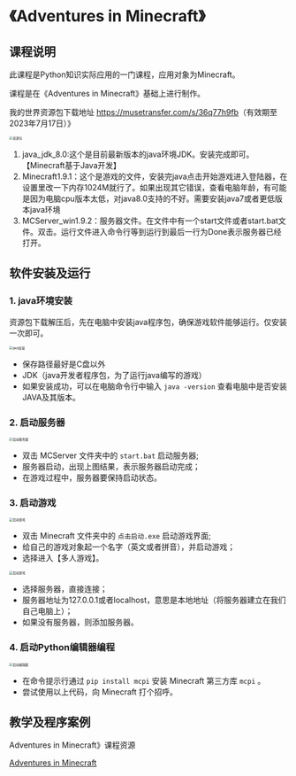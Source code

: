 # 《Adventures in Minecraft》

## **课程说明**

此课程是Python知识实际应用的一门课程，应用对象为Minecraft。

课程是在《Adventures in Minecraft》基础上进行制作。

我的世界资源包下载地址 <https://musetransfer.com/s/36q77h9fb>（有效期至2023年7月17日）》

<img src='_media/minecraft-1.jpg' alt='资源包' style='zoom:40%;'/>

1. java_jdk_8.0:这个是目前最新版本的java环境JDK。安装完成即可。【Minecraft基于Java开发】
2. Minecraft1.9.1：这个是游戏的文件，安装完java点击开始游戏进入登陆器，在设置里改一下内存1024M就行了。如果出现其它错误，查看电脑年龄，有可能是因为电脑cpu版本太低，对java8.0支持的不好。需要安装java7或者更低版本java环境
3. MCServer_win1.9.2：服务器文件。在文件中有一个start文件或者start.bat文件。双击。运行文件进入命令行等到运行到最后一行为Done表示服务器已经打开。

## **软件安装及运行**

### 1. java环境安装

资源包下载解压后，先在电脑中安装java程序包，确保游戏软件能够运行。仅安装一次即可。

<img src='_media/minecraft-2.jpg' alt='java安装' style='zoom:40%;'/>

- 保存路径最好是C盘以外
- JDK（java开发者程序包，为了运行java编写的游戏）
- 如果安装成功，可以在电脑命令行中输入  `java -version` 查看电脑中是否安装JAVA及其版本。

### 2. 启动服务器

<img src='_media/minecraft-3.jpg' alt='启动服务器' style='zoom:40%;'/>

- 双击 MCServer 文件夹中的  `start.bat`  启动服务器;
- 服务器启动，出现上图结果，表示服务器启动完成；
- 在游戏过程中，服务器要保持启动状态。

### 3. 启动游戏

<img src='_media/minecraft-4.jpg' alt='启动游戏' style='zoom:40%;'/>

- 双击 Minecraft 文件夹中的  `点击启动.exe`  启动游戏界面;
- 给自己的游戏对象起一个名字（英文或者拼音），并启动游戏；
- 选择进入【多人游戏】。

<img src='_media/minecraft-5.jpg' alt='启动游戏' style='zoom:40%;'/>

- 选择服务器，直接连接；
- 服务器地址为127.0.0.1或者localhost，意思是本地地址（将服务器建立在我们自己电脑上）；
- 如果没有服务器，则添加服务器。

### 4. 启动Python编辑器编程

<img src='_media/minecraft-6.jpg' alt='启动编辑器' style='zoom:40%;'/>

- 在命令提示行通过  `pip install mcpi`  安装 Minecraft 第三方库 `mcpi` 。
- 尝试使用以上代码，向 Minecraft 打个招呼。


## **教学及程序案例**

Adventures in Minecraft》课程资源

[Adventures in Minecraft](file:///docs/knowledges/MineCraft-Python/Adventures%20in%20Minecraft.pdf)
